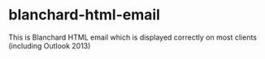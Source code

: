 # blanchard-html-email

This is Blanchard HTML email which is displayed correctly on most clients (including Outlook 2013)
